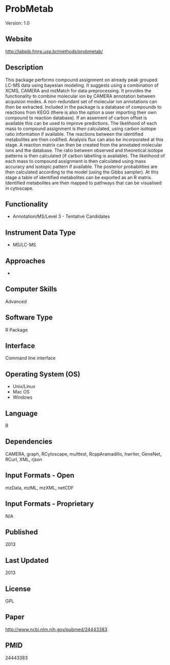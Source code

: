 # ProbMetab
Version: 1.0

## Website
http://labpib.fmrp.usp.br/methods/probmetab/

## Description
This package performs compound assignment on already peak grouped LC-MS data using bayesian modeling. It suggests using a combination of XCMS, CAMERA and mzMatch for data preprocessing. It provides the functionality to combine molecular ion by CAMERA annotation between acquision modes. A non-redundant set of molecular ion annotations can then be extracted. Included in the package is a database of compounds to reactions from KEGG (there is also the option a user importing their own compound to reaction database). If an assement of carbon offset is available this can be used to improve predictions. The likelihood of each mass to compound assignment is then calculated, using carbon isotope ratio information if available. The reactions between the identified metabolites are then codified. Analysis flux can also be incorporated at this stage. A reaction matrix can then be created from the annotated molecular ions and the database. The ratio between observed and theoretical isotope patterns is then calculated (if carbon labelling is available). The likelihood of each mass to compound assignment is then calculated using mass accuracy and isotopic pattern if available. The posterior probabilities are then calculated according to the model (using the Gibbs sampler). At this stage a table of identified metabolites can be exported as an R matrix. Identified metabolites are then mapped to pathways that can be visualised in cytoscape.

## Functionality
- Annotation/MS/Level 3 - Tentative Candidates

## Instrument Data Type
- MS/LC-MS

## Approaches
-

## Computer Skills
Advanced

## Software Type
R Package

## Interface
Command line interface

## Operating System (OS)
- Unix/Linux
- Mac OS
- Windows

## Language
R

## Dependencies
CAMERA, graph, RCytoscape, multtest, RcppAramadillo, hwriter, GeneNet, RCurl, XML, rjson

## Input Formats - Open
mzData, mzML, mzXML, netCDF

## Input Formats - Proprietary
N/A

## Published
2013

## Last Updated
2013

## License
GPL

## Paper
http://www.ncbi.nlm.nih.gov/pubmed/24443383

## PMID
24443383
